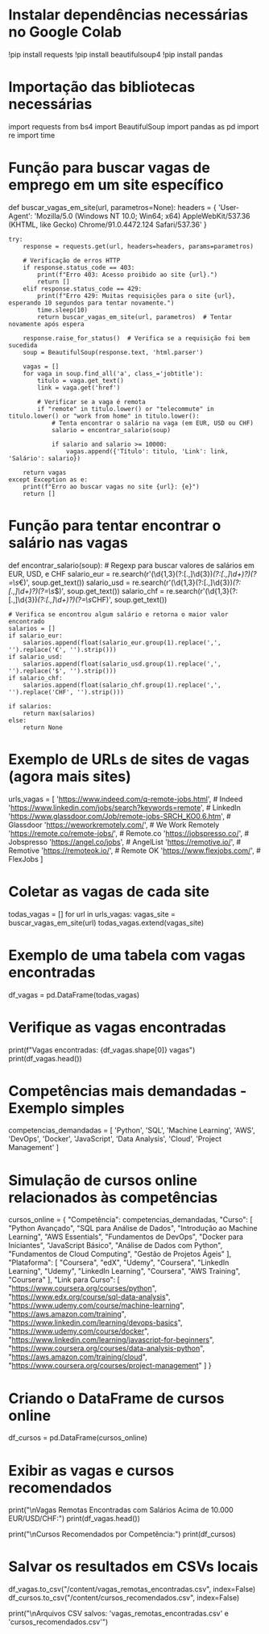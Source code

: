 # Instalar dependências necessárias no Google Colab
!pip install requests
!pip install beautifulsoup4
!pip install pandas

# Importação das bibliotecas necessárias
import requests
from bs4 import BeautifulSoup
import pandas as pd
import re
import time

# Função para buscar vagas de emprego em um site específico
def buscar_vagas_em_site(url, parametros=None):
    headers = {
        'User-Agent': 'Mozilla/5.0 (Windows NT 10.0; Win64; x64) AppleWebKit/537.36 (KHTML, like Gecko) Chrome/91.0.4472.124 Safari/537.36'
    }

    try:
        response = requests.get(url, headers=headers, params=parametros)

        # Verificação de erros HTTP
        if response.status_code == 403:
            print(f"Erro 403: Acesso proibido ao site {url}.")
            return []
        elif response.status_code == 429:
            print(f"Erro 429: Muitas requisições para o site {url}, esperando 10 segundos para tentar novamente.")
            time.sleep(10)
            return buscar_vagas_em_site(url, parametros)  # Tentar novamente após espera

        response.raise_for_status()  # Verifica se a requisição foi bem sucedida
        soup = BeautifulSoup(response.text, 'html.parser')

        vagas = []
        for vaga in soup.find_all('a', class_='jobtitle'):
            titulo = vaga.get_text()
            link = vaga.get('href')

            # Verificar se a vaga é remota
            if "remote" in titulo.lower() or "telecommute" in titulo.lower() or "work from home" in titulo.lower():
                # Tenta encontrar o salário na vaga (em EUR, USD ou CHF)
                salario = encontrar_salario(soup)

                if salario and salario >= 10000:
                    vagas.append({'Título': titulo, 'Link': link, 'Salário': salario})

        return vagas
    except Exception as e:
        print(f"Erro ao buscar vagas no site {url}: {e}")
        return []

# Função para tentar encontrar o salário nas vagas
def encontrar_salario(soup):
    # Regexp para buscar valores de salários em EUR, USD, e CHF
    salario_eur = re.search(r'(\d{1,3}(?:[.,]\d{3})*(?:[.,]\d+)?)(?=\s*€)', soup.get_text())
    salario_usd = re.search(r'(\d{1,3}(?:[.,]\d{3})*(?:[.,]\d+)?)(?=\s*\$)', soup.get_text())
    salario_chf = re.search(r'(\d{1,3}(?:[.,]\d{3})*(?:[.,]\d+)?)(?=\s*CHF)', soup.get_text())

    # Verifica se encontrou algum salário e retorna o maior valor encontrado
    salarios = []
    if salario_eur:
        salarios.append(float(salario_eur.group(1).replace(',', '').replace('€', '').strip()))
    if salario_usd:
        salarios.append(float(salario_usd.group(1).replace(',', '').replace('$', '').strip()))
    if salario_chf:
        salarios.append(float(salario_chf.group(1).replace(',', '').replace('CHF', '').strip()))

    if salarios:
        return max(salarios)
    else:
        return None

# Exemplo de URLs de sites de vagas (agora mais sites)
urls_vagas = [
    'https://www.indeed.com/q-remote-jobs.html',  # Indeed
    'https://www.linkedin.com/jobs/search?keywords=remote',  # LinkedIn
    'https://www.glassdoor.com/Job/remote-jobs-SRCH_KO0,6.htm',  # Glassdoor
    'https://weworkremotely.com/',  # We Work Remotely
    'https://remote.co/remote-jobs/',  # Remote.co
    'https://jobspresso.co/',  # Jobspresso
    'https://angel.co/jobs',  # AngelList
    'https://remotive.io/',  # Remotive
    'https://remoteok.io/',  # Remote OK
    'https://www.flexjobs.com/',  # FlexJobs
]

# Coletar as vagas de cada site
todas_vagas = []
for url in urls_vagas:
    vagas_site = buscar_vagas_em_site(url)
    todas_vagas.extend(vagas_site)

# Exemplo de uma tabela com vagas encontradas
df_vagas = pd.DataFrame(todas_vagas)

# Verifique as vagas encontradas
print(f"Vagas encontradas: {df_vagas.shape[0]} vagas")
print(df_vagas.head())

# Competências mais demandadas - Exemplo simples
competencias_demandadas = [
    'Python', 'SQL', 'Machine Learning', 'AWS', 'DevOps', 'Docker', 'JavaScript', 'Data Analysis', 'Cloud', 'Project Management'
]

# Simulação de cursos online relacionados às competências
cursos_online = {
    "Competência": competencias_demandadas,
    "Curso": [
        "Python Avançado", "SQL para Análise de Dados", "Introdução ao Machine Learning", "AWS Essentials",
        "Fundamentos de DevOps", "Docker para Iniciantes", "JavaScript Básico", "Análise de Dados com Python",
        "Fundamentos de Cloud Computing", "Gestão de Projetos Ágeis"
    ],
    "Plataforma": [
        "Coursera", "edX", "Udemy", "Coursera", "LinkedIn Learning", "Udemy", "LinkedIn Learning", "Coursera",
        "AWS Training", "Coursera"
    ],
    "Link para Curso": [
        "https://www.coursera.org/courses/python", "https://www.edx.org/course/sql-data-analysis", "https://www.udemy.com/course/machine-learning",
        "https://aws.amazon.com/training", "https://www.linkedin.com/learning/devops-basics", "https://www.udemy.com/course/docker",
        "https://www.linkedin.com/learning/javascript-for-beginners", "https://www.coursera.org/courses/data-analysis-python",
        "https://aws.amazon.com/training/cloud", "https://www.coursera.org/courses/project-management"
    ]
}

# Criando o DataFrame de cursos online
df_cursos = pd.DataFrame(cursos_online)

# Exibir as vagas e cursos recomendados
print("\nVagas Remotas Encontradas com Salários Acima de 10.000 EUR/USD/CHF:")
print(df_vagas.head())

print("\nCursos Recomendados por Competência:")
print(df_cursos)

# Salvar os resultados em CSVs locais
df_vagas.to_csv("/content/vagas_remotas_encontradas.csv", index=False)
df_cursos.to_csv("/content/cursos_recomendados.csv", index=False)

print("\nArquivos CSV salvos: 'vagas_remotas_encontradas.csv' e 'cursos_recomendados.csv'")
